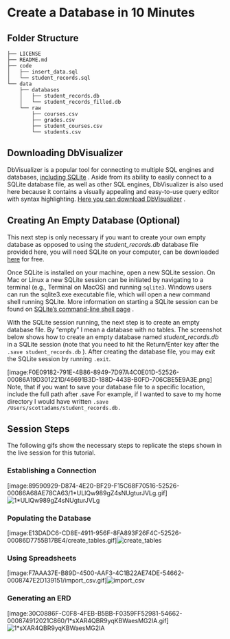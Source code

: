 # Create a Database in 10 Minutes

## Folder Structure

```
├── LICENSE
├── README.md
├── code
│   ├── insert_data.sql
│   └── student_records.sql
└── data
    ├── databases
    │   ├── student_records.db
    │   └── student_records_filled.db
    └── raw
        ├── courses.csv
        ├── grades.csv
        ├── student_courses.csv
        └── students.csv
```

## Downloading DbVisualizer
DbVisualizer is a popular tool for connecting to multiple SQL engines and databases,  [including SQLite](https://www.dbvis.com/database/sqlite/) . Aside from its ability to easily connect to a SQLite database file, as well as other SQL engines, DbVisualizer is also used here because it contains a visually appealing and easy-to-use query editor with syntax highlighting.  [Here you can download DbVisualizer](https://www.dbvis.com/) .

## Creating An Empty Database (Optional)
This next step is only necessary if you want to create your own empty database as opposed to using the *student_records.db* database file provided here, you will need SQLite on your computer, can be downloaded  [here](https://www.sqlite.org/index.html) for free.

Once SQLite is installed on your machine, open a new SQLite session. On Mac or Linux a new SQLite session can be initiated by navigating to a terminal (e.g., Terminal on MacOS) and running `sqlite3`. Windows users can run the sqlite3.exe executable file, which will open a new command shell running SQLite. More information on starting a SQLite session can be found on  [SQLite’s command-line shell page](https://sqlite.org/cli.html) .


With the SQLite session running, the next step is to create an empty database file. By “empty” I mean a database with no tables. The screenshot below shows how to create an empty database named *student_records.db* in a SQLite session (note that you need to hit the Return/Enter key after the `.save student_records.db` ).  After creating the database file, you may exit the SQLite session by running `.exit`.

[image:F0E09182-791E-4B86-8949-7D97A4C0E01D-52526-00086A19D301221D/46691B3D-188D-443B-B0FD-706CBE5E9A3E.png]
Note, that if you want to save your database file to a specific location, include the full path after .save For example, if I wanted to save to my home directory I would have written `.save /Users/scottadams/student_records.db.`  


## Session Steps

The following gifs show the necessary steps to replicate the steps shown in the live session for this tutorial. 

### Establishing a Connection

[image:89590929-D874-4E20-BF29-F15C68F70516-52526-00086A68AE78CA63/1*ULlQw989gZ4sNUgturJVLg.gif]![1*ULlQw989gZ4sNUgturJVLg](https://user-images.githubusercontent.com/13382399/126087849-bd987894-0052-4169-84e9-4b88e765cc99.gif)

### Populating the Database

[image:E13DADC6-CD8E-4911-956F-8FA893F26F4C-52526-00086D7755B17BE4/create_tables.gif]![create_tables](https://user-images.githubusercontent.com/13382399/126087859-5f2a12f5-ec26-46ae-95d2-7db075dcd4fb.gif)

### Using Spreadsheets

[image:F7AAA37E-B89D-4500-AAF3-4C1B22AE74DE-54662-0008747E2D139151/import_csv.gif]![import_csv](https://user-images.githubusercontent.com/13382399/126087864-803335da-5709-4b5a-ac79-e47376856914.gif)


### Generating an ERD

[image:30C0886F-C0F8-4FEB-B5BB-F0359FF52981-54662-000874912021C860/1*sXAR4QBR9yqKBWaesMG2IA.gif]![1*sXAR4QBR9yqKBWaesMG2IA](https://user-images.githubusercontent.com/13382399/126087869-92047d58-4c17-4e85-9b6c-a87a5c24d6f7.gif)



